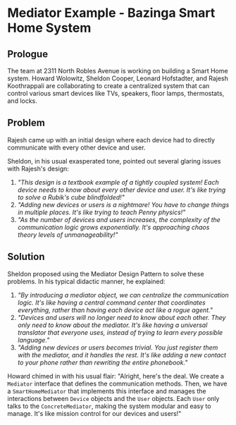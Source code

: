 # Mediator Example - Bazinga Smart Home System

## Prologue
The team at 2311 North Robles Avenue is working on building a Smart Home system. Howard Wolowitz, Sheldon Cooper, Leonard Hofstadter, and Rajesh Koothrappali are collaborating to create a centralized system that can control various smart devices like TVs, speakers, floor lamps, thermostats, and locks.

## Problem
Rajesh came up with an initial design where each device had to directly communicate with every other device and user. 

Sheldon, in his usual exasperated tone, pointed out several glaring issues with Rajesh's design:
1. _"This design is a textbook example of a tightly coupled system! Each device needs to know about every other device and user. It's like trying to solve a Rubik's cube blindfolded!"_
2. _"Adding new devices or users is a nightmare! You have to change things in multiple places. It's like trying to teach Penny physics!"_
3. _"As the number of devices and users increases, the complexity of the communication logic grows exponentially. It's approaching chaos theory levels of unmanageability!"_

## Solution
Sheldon proposed using the Mediator Design Pattern to solve these problems. In his typical didactic manner, he explained:

1. _"By introducing a mediator object, we can centralize the communication logic. It's like having a central command center that coordinates everything, rather than having each device act like a rogue agent."_
2. _"Devices and users will no longer need to know about each other. They only need to know about the mediator. It's like having a universal translator that everyone uses, instead of trying to learn every possible language."_
3. _"Adding new devices or users becomes trivial. You just register them with the mediator, and it handles the rest. It's like adding a new contact to your phone rather than rewriting the entire phonebook."_

Howard chimed in with his usual flair: "Alright, here's the deal. We create a `Mediator` interface that defines the communication methods. Then, we have a `SmartHomeMediator` that implements this interface and manages the interactions between `Device` objects and the `User` objects. Each `User` only talks to the `ConcreteMediator`, making the system modular and easy to manage. It's like mission control for our devices and users!"
